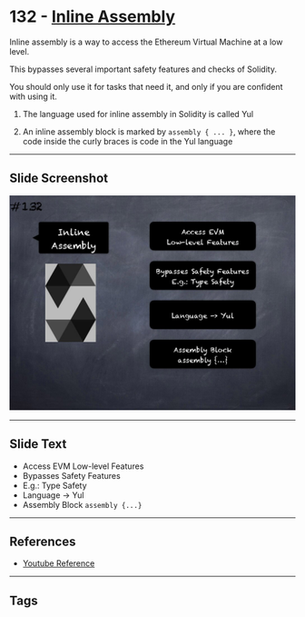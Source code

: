 # 132 - [Inline Assembly](Inline%20Assembly.md)
Inline assembly is a way to access the Ethereum Virtual Machine at a low level. 

This bypasses several important safety features and checks of Solidity. 

You should only use it for tasks that need it, and only if you are confident with using it.

1. The language used for inline assembly in Solidity is called Yul
    
2. An inline assembly block is marked by `assembly { ... }`, where the code inside the curly braces is code in the Yul language

___
## Slide Screenshot
![132.jpg](../../images/3.%20Solidity%20201/132.jpg)
___
## Slide Text
- Access EVM Low-level Features
- Bypasses Safety Features
- E.g.: Type Safety
- Language -> Yul
- Assembly Block `assembly {...}`
___
## References
- [Youtube Reference](https://youtu.be/TqMIbouwePE?t=1026)
___
## Tags